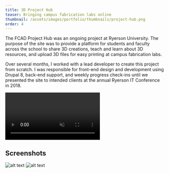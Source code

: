 ```yaml
---
title: 3D Project Hub
teaser: Bringing campus fabrication labs online
thumbnail: /assets/images/portfolio/thumbnails/project-hub.png
order: 4
---
```


The FCAD Project Hub was an ongoing project at Ryerson University. The purpose of the site was to provide a platform for students and faculty across the school to share 3D creations, teach and learn about 3D resources, and upload 3D files for easy printing at campus fabrication labs.

Over several months, I worked with a lead developer to create this project from scratch. I was responsible for front-end design and development using Drupal 8, back-end support, and weekly progress check-ins until we presented the site to intended clients at the annual Ryerson IT Conference in 2018.

<video autoplay muted loop playsinline>
    <source src="/assets/videos/3d-project-hub-demo.mp4" type="video/mp4">
</video>

## Screenshots

![alt text](/assets/images/portfolio/projecthub-1.jpg)
![alt text](/assets/images/portfolio/projecthub-2.jpg)
